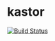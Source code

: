 # kastor

[![Build Status](https://travis-ci.org/quentinproust/kastor.svg?branch=master)](https://travis-ci.org/quentinproust/kastor)
